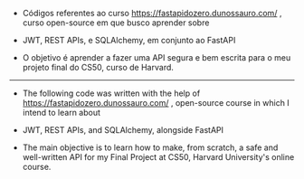 - Códigos referentes ao curso https://fastapidozero.dunossauro.com/ , curso open-source em que busco aprender sobre
- JWT, REST APIs, e SQLAlchemy, em conjunto ao FastAPI

- O objetivo é aprender a fazer uma API segura e bem escrita para o meu projeto final do CS50, curso de Harvard.
  
-----------------------------------------------------------------------------------------------------------------

- The following code was written with the help of https://fastapidozero.dunossauro.com/ , open-source course in which I intend to learn about
- JWT, REST APIs, and SQLAlchemy, alongside FastAPI

- The main objective is to learn how to make, from scratch, a safe and well-written API for my Final Project at CS50, Harvard University's online course.
